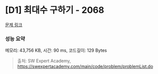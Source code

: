# [D1] 최대수 구하기 - 2068 

[문제 링크](https://swexpertacademy.com/main/code/problem/problemDetail.do?contestProbId=AV5QQhbqA4QDFAUq) 

### 성능 요약

메모리: 43,756 KB, 시간: 90 ms, 코드길이: 129 Bytes



> 출처: SW Expert Academy, https://swexpertacademy.com/main/code/problem/problemList.do